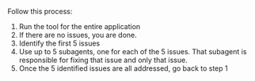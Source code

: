 Follow this process:
1. Run the tool for the entire application
2. If there are no issues, you are done.
3. Identify the first 5 issues
4. Use up to 5 subagents, one for each of the 5 issues. That subagent is
   responsible for fixing that issue and only that issue.
5. Once the 5 identified issues are all addressed, go back to step 1
